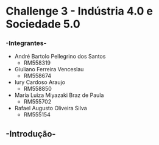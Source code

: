 # Challenge 3 - Indústria 4.0 e Sociedade 5.0 

### -Integrantes-
- André Bartolo Pellegrino dos Santos
  - RM558319
- Giuliano Ferreira Venceslau
  - RM558674
- Iury Cardoso Araujo
  - RM558850
- Maria Luiza Miyazaki Braz de Paula
  - RM555702
- Rafael Augusto Oliveira Silva
  - RM555154

## -Introdução-

